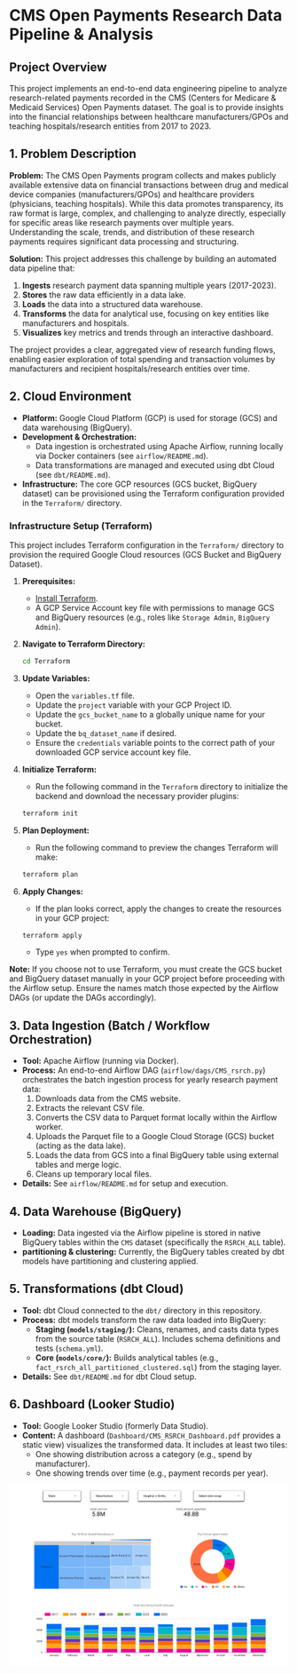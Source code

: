 # CMS Open Payments Research Data Pipeline & Analysis

## Project Overview

This project implements an end-to-end data engineering pipeline to analyze research-related payments recorded in the CMS (Centers for Medicare & Medicaid Services) Open Payments dataset. The goal is to provide insights into the financial relationships between healthcare manufacturers/GPOs and teaching hospitals/research entities from 2017 to 2023.

## 1. Problem Description

**Problem:** The CMS Open Payments program collects and makes publicly available extensive data on financial transactions between drug and medical device companies (manufacturers/GPOs) and healthcare providers (physicians, teaching hospitals). While this data promotes transparency, its raw format is large, complex, and challenging to analyze directly, especially for specific areas like research payments over multiple years. Understanding the scale, trends, and distribution of these research payments requires significant data processing and structuring.

**Solution:** This project addresses this challenge by building an automated data pipeline that:
1.  **Ingests** research payment data spanning multiple years (2017-2023).
2.  **Stores** the raw data efficiently in a data lake.
3.  **Loads** the data into a structured data warehouse.
4.  **Transforms** the data for analytical use, focusing on key entities like manufacturers and hospitals.
5.  **Visualizes** key metrics and trends through an interactive dashboard.

The project provides a clear, aggregated view of research funding flows, enabling easier exploration of total spending and transaction volumes by manufacturers and recipient hospitals/research entities over time.

## 2. Cloud Environment

*   **Platform:** Google Cloud Platform (GCP) is used for storage (GCS) and data warehousing (BigQuery).
*   **Development & Orchestration:**
    *   Data ingestion is orchestrated using Apache Airflow, running locally via Docker containers (see `airflow/README.md`).
    *   Data transformations are managed and executed using dbt Cloud (see `dbt/README.md`).
*   **Infrastructure:** The core GCP resources (GCS bucket, BigQuery dataset) can be provisioned using the Terraform configuration provided in the `Terraform/` directory.

### Infrastructure Setup (Terraform)

This project includes Terraform configuration in the `Terraform/` directory to provision the required Google Cloud resources (GCS Bucket and BigQuery Dataset).

1.  **Prerequisites:**
    *   [Install Terraform](https://learn.hashicorp.com/tutorials/terraform/install-cli).
    *   A GCP Service Account key file with permissions to manage GCS and BigQuery resources (e.g., roles like `Storage Admin`, `BigQuery Admin`).

2.  **Navigate to Terraform Directory:**
    ```bash
    cd Terraform
    ```

3.  **Update Variables:**
    *   Open the `variables.tf` file.
    *   Update the `project` variable with your GCP Project ID.
    *   Update the `gcs_bucket_name` to a globally unique name for your bucket.
    *   Update the `bq_dataset_name` if desired.
    *   Ensure the `credentials` variable points to the correct path of your downloaded GCP service account key file.

4.  **Initialize Terraform:**
    *   Run the following command in the `Terraform` directory to initialize the backend and download the necessary provider plugins:
    ```bash
    terraform init
    ```

5.  **Plan Deployment:**
    *   Run the following command to preview the changes Terraform will make:
    ```bash
    terraform plan
    ```

6.  **Apply Changes:**
    *   If the plan looks correct, apply the changes to create the resources in your GCP project:
    ```bash
    terraform apply
    ```
    *   Type `yes` when prompted to confirm.

**Note:** If you choose not to use Terraform, you must create the GCS bucket and BigQuery dataset manually in your GCP project before proceeding with the Airflow setup. Ensure the names match those expected by the Airflow DAGs (or update the DAGs accordingly).

## 3. Data Ingestion (Batch / Workflow Orchestration)

*   **Tool:** Apache Airflow (running via Docker).
*   **Process:** An end-to-end Airflow DAG (`airflow/dags/CMS_rsrch.py`) orchestrates the batch ingestion process for yearly research payment data:
    1.  Downloads data from the CMS website.
    2.  Extracts the relevant CSV file.
    3.  Converts the CSV data to Parquet format locally within the Airflow worker.
    4.  Uploads the Parquet file to a Google Cloud Storage (GCS) bucket (acting as the data lake).
    5.  Loads the data from GCS into a final BigQuery table using external tables and merge logic.
    6.  Cleans up temporary local files.
*   **Details:** See `airflow/README.md` for setup and execution.

## 4. Data Warehouse (BigQuery)

*   **Loading:** Data ingested via the Airflow pipeline is stored in native BigQuery tables within the `CMS` dataset (specifically the `RSRCH_ALL` table).
*   **partitioning & clustering:** Currently, the BigQuery tables created by dbt models have partitioning and clustering applied.

## 5. Transformations (dbt Cloud)

*   **Tool:** dbt Cloud connected to the `dbt/` directory in this repository.
*   **Process:** dbt models transform the raw data loaded into BigQuery:
    *   **Staging (`models/staging/`):** Cleans, renames, and casts data types from the source table (`RSRCH_ALL`). Includes schema definitions and tests (`schema.yml`).
    *   **Core (`models/core/`):** Builds analytical tables (e.g., `fact_rsrch_all_partitioned_clustered.sql`) from the staging layer.
*   **Details:** See `dbt/README.md` for dbt Cloud setup.

## 6. Dashboard (Looker Studio)

*   **Tool:** Google Looker Studio (formerly Data Studio).
*   **Content:** A dashboard (`Dashboard/CMS_RSRCH_Dashboard.pdf` provides a static view) visualizes the transformed data. It includes at least two tiles:
    *   One showing distribution across a category (e.g., spend by manufacturer).
    *   One showing trends over time (e.g., payment records per year).

![Dashboard](https://raw.githubusercontent.com/jiejian925/CMS_Data_Engineer/main/Dashboard/dashboard.png)
